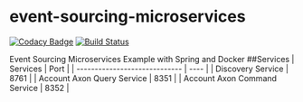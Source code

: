 # event-sourcing-microservices
[![Codacy Badge](https://api.codacy.com/project/badge/Grade/9c0cf830d4b142dcbf3e4a5c1fae7995)](https://www.codacy.com/manual/mmalkiew/event-sourcing-microservices?utm_source=github.com&amp;utm_medium=referral&amp;utm_content=mmalkiew/event-sourcing-microservices&amp;utm_campaign=Badge_Grade)
[![Build Status](https://travis-ci.org/mmalkiew/event-sourcing-microservices.svg?branch=master)](https://travis-ci.org/mmalkiew/event-sourcing-microservices)

Event Sourcing Microservices Example with Spring and Docker
##Services
| Services                      | Port |
| ----------------------------- | ---- |
| Discovery Service             | 8761 |
| Account Axon Query Service    | 8351 |
| Account Axon Command Service  | 8352 |
